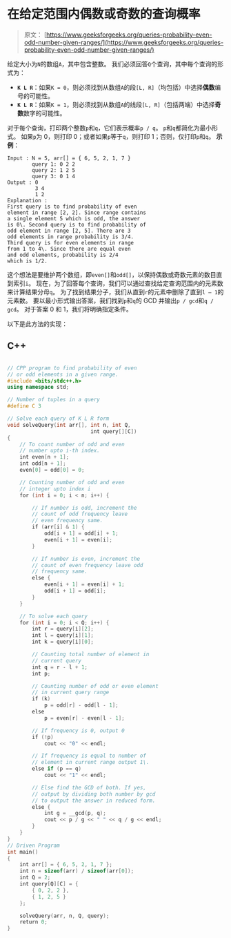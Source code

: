 # 在给定范围内偶数或奇数的查询概率

> 原文： [https://www.geeksforgeeks.org/queries-probability-even-odd-number-given-ranges/](https://www.geeksforgeeks.org/queries-probability-even-odd-number-given-ranges/)

给定大小为`N`的数组`A`，其中包含整数。 我们必须回答`Q`个查询，其中每个查询的形式为：

*   **`K L R`**：如果`K = 0`，则必须找到从数组`A`的段`[L, R]`（均包括）中选择**偶数**编号的可能性。
*   **`K L R`**：如果`K = 1`，则必须找到从数组`A`的线段`[L, R]`（包括两端）中选择**奇数**数字的可能性。

对于每个查询，打印两个整数`p`和`q`，它们表示概率`p / q`。 `p`和`q`都简化为最小形式。
如果`p`为 0，则打印 0；或者如果`p`等于`q`，则打印 1；否则，仅打印`p`和`q`。
**示例**：

```
Input : N = 5, arr[] = { 6, 5, 2, 1, 7 }
        query 1: 0 2 2
        query 2: 1 2 5 
        query 3: 0 1 4  
Output : 0
         3 4
         1 2
Explanation : 
First query is to find probability of even 
element in range [2, 2]. Since range contains 
a single element 5 which is odd, the answer 
is 0\. Second query is to find probability of
odd element in range [2, 5]. There are 3
odd elements in range probability is 3/4.
Third query is for even elements in range
from 1 to 4\. Since there are equal even
and odd elements, probability is 2/4
which is 1/2.

```



这个想法是要维护两个数组，即`even[]`和`odd[]`，以保持偶数或奇数元素的数目直到索引`i`。 现在，为了回答每个查询，我们可以通过查找给定查询范围内的元素数来计算结果分母`q`。 为了找到结果分子，我们从直到`r`的元素中删除了直到`l – 1`的元素数。
要以最小形式输出答案，我们找到`p`和`q`的 GCD 并输出`p / gcd`和`q / gcd`。 对于答案 0 和 1，我们将明确指定条件。

以下是此方法的实现：

## C++ 

```cpp

// CPP program to find probability of even 
// or odd elements in a given range. 
#include <bits/stdc++.h> 
using namespace std; 

// Number of tuples in a query 
#define C 3 

// Solve each query of K L R form 
void solveQuery(int arr[], int n, int Q,  
                           int query[][C]) 
{ 
    // To count number of odd and even  
    // number upto i-th index. 
    int even[n + 1]; 
    int odd[n + 1]; 
    even[0] = odd[0] = 0; 

    // Counting number of odd and even  
    // integer upto index i 
    for (int i = 0; i < n; i++) { 

        // If number is odd, increment the  
        // count of odd frequency leave 
        // even frequency same. 
        if (arr[i] & 1) { 
            odd[i + 1] = odd[i] + 1; 
            even[i + 1] = even[i]; 
        } 

        // If number is even, increment the 
        // count of even frequency leave odd 
        // frequency same. 
        else { 
            even[i + 1] = even[i] + 1; 
            odd[i + 1] = odd[i]; 
        } 
    } 

    // To solve each query 
    for (int i = 0; i < Q; i++) { 
        int r = query[i][2]; 
        int l = query[i][1]; 
        int k = query[i][0]; 

        // Counting total number of element in  
        // current query 
        int q = r - l + 1; 
        int p; 

        // Counting number of odd or even element  
        // in current query range 
        if (k) 
            p = odd[r] - odd[l - 1]; 
        else
            p = even[r] - even[l - 1]; 

        // If frequency is 0, output 0 
        if (!p) 
            cout << "0" << endl; 

        // If frequency is equal to number of   
        // element in current range output 1\. 
        else if (p == q) 
            cout << "1" << endl; 

        // Else find the GCD of both. If yes,  
        // output by dividing both number by gcd 
        // to output the answer in reduced form. 
        else { 
            int g = __gcd(p, q); 
            cout << p / g << " " << q / g << endl; 
        } 
    } 
} 
// Driven Program 
int main() 
{ 
    int arr[] = { 6, 5, 2, 1, 7 }; 
    int n = sizeof(arr) / sizeof(arr[0]); 
    int Q = 2; 
    int query[Q][C] = { 
        { 0, 2, 2 }, 
        { 1, 2, 5 } 
    }; 

    solveQuery(arr, n, Q, query); 
    return 0; 
} 

```